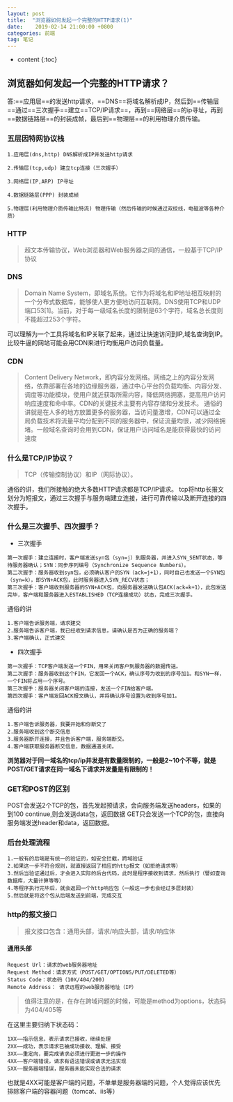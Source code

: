 ```yaml
---
layout: post
title:  "浏览器如何发起一个完整的HTTP请求(1)"
date:    2019-02-14 21:00:00 +0800
categories: 前端
tag: 笔记
---
```


* content
{:toc}


## 浏览器如何发起一个完整的HTTP请求？
答:==应用层==的发送http请求，==DNS==将域名解析成IP，然后到==传输层==通过==三次握手==建立==TCP/IP请求==，再到==网络层==的ip寻址，再到==数据链路层==的封装成帧，最后到==物理层==的利用物理介质传输。

### 五层因特网协议栈
```
1.应用层(dns,http) DNS解析成IP并发送http请求

2.传输层(tcp,udp) 建立tcp连接（三次握手）

3.网络层(IP,ARP) IP寻址

4.数据链路层(PPP) 封装成帧

5.物理层(利用物理介质传输比特流) 物理传输（然后传输的时候通过双绞线，电磁波等各种介质）
```

### HTTP
> 超文本传输协议，Web浏览器和Web服务器之间的通信，一般基于TCP/IP协议


### DNS
> Domain Name System，即域名系统。它作为将域名和IP地址相互映射的一个分布式数据库，能够使人更方便地访问互联网。DNS使用TCP和UDP端口53[1]。当前，对于每一级域名长度的限制是63个字符，域名总长度则不能超过253个字符。

可以理解为一个工具将域名和IP关联了起来，通过让快速访问到IP,域名查询到IP。
比较牛逼的网站可能会用CDN来进行均衡用户访问负载量。

### CDN
> Content Delivery Network，即内容分发网络。网络之上的内容分发网络，依靠部署在各地的边缘服务器，通过中心平台的负载均衡、内容分发、调度等功能模块，使用户就近获取所需内容，降低网络拥塞，提高用户访问响应速度和命中率。CDN的关键技术主要有内容存储和分发技术。
通俗的讲就是在人多的地方放置更多的服务器，当访问量激增，CDN可以通过全局负载技术将流量平均分配到不同的服务器中，保证流量均很，减少网络拥堵。一般域名查询时会用到CDN，保证用户访问域名是能获得最快的访问速度

### 什么是TCP/IP协议？
> TCP（传输控制协议）和IP（网际协议）。

通俗的讲，我们所接触的绝大多数HTTP请求都是TCP/IP请求。
tcp将http长报文划分为短报文，通过三次握手与服务端建立连接，进行可靠传输以及断开连接的四次握手。

### 什么是三次握手、四次握手？

- 三次握手
```
第一次握手：建立连接时，客户端发送syn包（syn=j）到服务器，并进入SYN_SENT状态，等待服务器确认；SYN：同步序列编号（Synchronize Sequence Numbers）。
第二次握手：服务器收到syn包，必须确认客户的SYN（ack=j+1），同时自己也发送一个SYN包（syn=k），即SYN+ACK包，此时服务器进入SYN_RECV状态；
第三次握手：客户端收到服务器的SYN+ACK包，向服务器发送确认包ACK(ack=k+1），此包发送完毕，客户端和服务器进入ESTABLISHED（TCP连接成功）状态，完成三次握手。
```
通俗的讲
```
1.客户端告诉服务端，请求建交
2.服务端告诉客户端，我已经收到请求信息，请确认是否为正确的服务端？
3.客户端确认，正式建交
```
- 四次握手
```
第一次握手：TCP客户端发送一个FIN，用来关闭客户到服务器的数据传送。
第二次握手：服务器收到这个FIN，它发回一个ACK，确认序号为收到的序号加1。和SYN一样，一个FIN将占用一个序号。
第三次握手：服务器关闭客户端的连接，发送一个FIN给客户端。
第四次握手：客户端发回ACK报文确认，并将确认序号设置为收到序号加1。
```
通俗的讲
```
1.客户端告诉服务器，我要开始和你断交了
2.服务端收到这个断交信息
3.服务器断开连接，并且告诉客户端，服务端断交。
4.客户端获取服务器断交信息，数据通道关闭。
```
**浏览器对于同一域名的tcp/ip并发是有数量限制的，一般是2~10个不等，就是POST/GET请求在同一域名下请求并发量是有限制的！**

### GET和POST的区别

POST会发送2个TCP的包，首先发起预请求，会向服务端发送headers，如果的到100 continue,则会发送data包，返回数据
GET只会发送一个TCP的包，直接向服务端发送header和data，返回数据。
### 后台处理流程
```
1.一般有的后端是有统一的验证的，如安全拦截，跨域验证
2.如果这一步不符合规则，就直接返回了相应的http报文（如拒绝请求等）
3.然后当验证通过后，才会进入实际的后台代码，此时是程序接收到请求，然后执行（譬如查询数据库，大量计算等等）
4.等程序执行完毕后，就会返回一个http响应包（一般这一步也会经过多层封装）
5.然后就是将这个包从后端发送到前端，完成交互
```
### http的报文接口
> 报文接口包含：通用头部，请求/响应头部，请求/响应体

#### 通用头部
```
Request Url：请求的web服务器地址
Request Method：请求方式（POST/GET/OPTIONS/PUT/DELETED等）
Status Code：状态码（10X/404/200)
Remote Address： 请求远程的web服务器地址（IP）
```
> 值得注意的是，在存在跨域问题的时候，可能是method为options，状态码为404/405等

在这里主要归纳下状态码：
```
1XX——指示信息，表示请求已接收，继续处理
2XX——成功，表示请求已被成功接收、理解、接受
3XX——重定向，要完成请求必须进行更进一步的操作
4XX——客户端错误，请求有语法错误或请求无法实现
5XX——服务器端错误，服务器未能实现合法的请求
```
也就是4XX可能是客户端的问题，不单单是服务器端的问题，个人觉得应该优先排除客户端的容器问题（tomcat、iis等）


